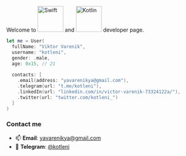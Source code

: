 Welcome to <img alt="Swift" src="https://img.shields.io/badge/Swift-FA7343?style=for-the-badge&logo=swift&logoColor=white" width="68px"/> and <img alt="Kotlin" src="https://img.shields.io/badge/Kotlin-B125EA?style=for-the-badge&logo=kotlin&logoColor=white" width="68px"/> developer page.

```swift
let me = User(
  fullName: "Viktor Varenik",
  username: "kotleni",
  gender: .male,
  age: 0x15, // 21
  
  contacts: [
    .email(address: "yavarenikya@gmail.com"),
    .telegram(url: "t.me/kotleni"),
    .linkedIn(url: "linkedin.com/in/victor-varenik-73324122a/"),
    .twitter(url: "twitter.com/kotleni_")
  ]
)
```
<!-- Wow! What do you think about cats? -->

### Contact me
- 📫 **Email**: [yavarenikya@gmail.com](mailto:yavarenikya@gmail.com)
- 💬 **Telegram**: [@kotleni](https://t.me/kotleni)
